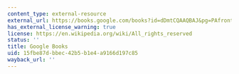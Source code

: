 ```yaml
---
content_type: external-resource
external_url: https://books.google.com/books?id=dDmtCQAAQBAJ&pg=PAfrontcover#v=onepage&q&f=false
has_external_license_warning: true
license: https://en.wikipedia.org/wiki/All_rights_reserved
status: ''
title: Google Books
uid: 15fbe87d-bbec-42b5-b1e4-a9166d197c85
wayback_url: ''
---
```

